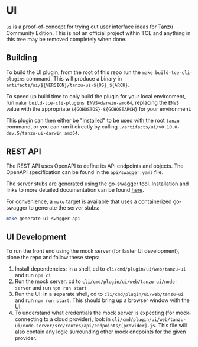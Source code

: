 # UI

`ui` is a proof-of-concept for trying out user interface ideas for Tanzu
Community Edition. This is not an official project within TCE and anything in
this tree may be removed completely when done.

## Building

To build the UI plugin, from the root of this repo run the `make build-tce-cli-plugins`
command. This will produce a binary in
`artifacts/ui/${VERSION}/tanzu-ui-${OS}_${ARCH}`.

To speed up build time to only build the plugin for your local environment,
run `make build-tce-cli-plugins ENVS=darwin-amd64`, replacing the `ENVS` value
with the appropriate `${GOHOSTOS}-${GOHOSTARCH}` for your environment.

This plugin can then either be "installed" to be used with the root `tanzu`
command, or you can run it directly by calling
`./artifacts/ui/v0.10.0-dev.5/tanzu-ui-darwin_amd64`.

## REST API

The REST API uses OpenAPI to define its API endpoints and objects. The OpenAPI
specification can be found in the `api/swagger.yaml` file.

The server stubs are generated using the go-swagger tool. Installation and links
to more detailed documentation can be found
[here](https://goswagger.io/install.html).

For convenience, a `make` target is available that uses a containerized
go-swagger to generate the server stubs:

```sh
make generate-ui-swagger-api
```

## UI Development

To run the front end using the mock server (for faster UI development), clone the repo and follow these steps:
1. Install dependencies: in a shell, cd to `cli/cmd/plugin/ui/web/tanzu-ui` and run `npm ci`
2. Run the mock server: cd to `cli/cmd/plugin/ui/web/tanzu-ui/node-server` and run `npm run start`
3. Run the UI: in a separate shell, cd to `cli/cmd/plugin/ui/web/tanzu-ui` and run `npm run start`. This should bring up a browser window with the UI.
4. To understand what credentials the mock server is expecting (for mock-connecting to a cloud provider), look in 
   `cli/cmd/plugin/ui/web/tanzu-ui/node-server/src/routes/api/endpoints/[provider].js`. This file will also contain any logic surrounding other mock endpoints for the given 
   provider.


